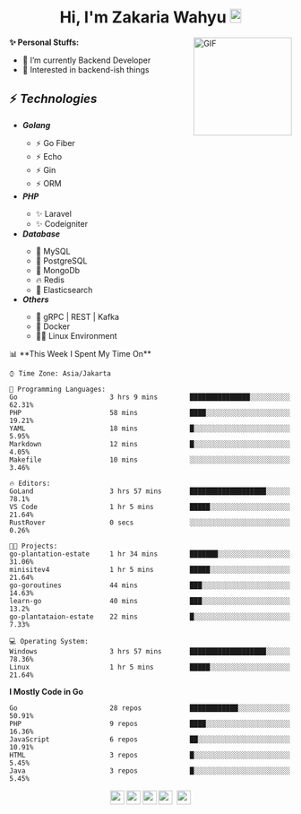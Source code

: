 <h1 align="center">Hi, I'm Zakaria Wahyu <img src="https://github.com/TheDudeThatCode/TheDudeThatCode/blob/master/Assets/Hi.gif" width="20px" height="25px"></h1>

<img align="right" alt="GIF" height="175px" src="https://www.nayakapratama.co.id/wp-content/uploads/2019/07/Website-Maintenance.gif" />

**✨ Personal Stuffs:**
- 🔭 I’m currently Backend Developer
- 🌱 Interested in backend-ish things

<h2>⚡ <i>Technologies</i></h2>
<ul>
<li><strong><i>Golang</i></strong></li>
  <ul>
    <li>⚡ Go Fiber</li>
    <li>⚡ Echo</li>
    <li>⚡ Gin</li>
    <li>⚡ ORM</li>
  </ul>
<li><strong><i>PHP</i></strong></li>
  <ul>
    <li>✨ Laravel</li>
    <li>✨ Codeigniter</li>
  </ul>
<li><strong><i>Database</i></strong></li>
  <ul>
    <li>🐬 MySQL</li>
    <li>🐘 PostgreSQL</li>
    <li>🍃 MongoDb</li>
    <li>🔥 Redis</li>
    <li>🔎 Elasticsearch</li>
  </ul>
  <li><strong><i>Others</i></strong></li>
  <ul>
    <li>💫 gRPC | REST | Kafka</li>
    <li>🐳 Docker</li>
    <li>👨‍💻 Linux Environment</li>
  </ul>
</ul>
<!--START_SECTION:waka-->
📊 **This Week I Spent My Time On** 

```text
⌚︎ Time Zone: Asia/Jakarta

💬 Programming Languages: 
Go                       3 hrs 9 mins        ███████████████░░░░░░░░░░   62.31% 
PHP                      58 mins             ████░░░░░░░░░░░░░░░░░░░░░   19.21% 
YAML                     18 mins             █░░░░░░░░░░░░░░░░░░░░░░░░   5.95% 
Markdown                 12 mins             █░░░░░░░░░░░░░░░░░░░░░░░░   4.05% 
Makefile                 10 mins             ░░░░░░░░░░░░░░░░░░░░░░░░░   3.46%

🔥 Editors: 
GoLand                   3 hrs 57 mins       ███████████████████░░░░░░   78.1% 
VS Code                  1 hr 5 mins         █████░░░░░░░░░░░░░░░░░░░░   21.64% 
RustRover                0 secs              ░░░░░░░░░░░░░░░░░░░░░░░░░   0.26%

🐱‍💻 Projects: 
go-plantation-estate     1 hr 34 mins        ███████░░░░░░░░░░░░░░░░░░   31.06% 
minisitev4               1 hr 5 mins         █████░░░░░░░░░░░░░░░░░░░░   21.64% 
go-goroutines            44 mins             ███░░░░░░░░░░░░░░░░░░░░░░   14.63% 
learn-go                 40 mins             ███░░░░░░░░░░░░░░░░░░░░░░   13.2% 
go-plantataion-estate    22 mins             █░░░░░░░░░░░░░░░░░░░░░░░░   7.33%

💻 Operating System: 
Windows                  3 hrs 57 mins       ███████████████████░░░░░░   78.36% 
Linux                    1 hr 5 mins         █████░░░░░░░░░░░░░░░░░░░░   21.64%

```

**I Mostly Code in Go** 

```text
Go                       28 repos            ████████████░░░░░░░░░░░░░   50.91% 
PHP                      9 repos             ████░░░░░░░░░░░░░░░░░░░░░   16.36% 
JavaScript               6 repos             ██░░░░░░░░░░░░░░░░░░░░░░░   10.91% 
HTML                     3 repos             █░░░░░░░░░░░░░░░░░░░░░░░░   5.45% 
Java                     3 repos             █░░░░░░░░░░░░░░░░░░░░░░░░   5.45%

```



<!--END_SECTION:waka-->

<p align="center">
<a href="https://www.linkedin.com/in/zakariawahyu" target="_blank"><img src="https://img.shields.io/badge/linkedin-%230077B5.svg?&style=for-the-badge&logo=linkedin&logoColor=white" height=25></a>
<a href="https://medium.com/@zakariawahyu" target="_blank"><img src="https://img.shields.io/badge/Medium-12100E?style=for-the-badge&logo=medium&logoColor=white" height=25></a>
<a href="https://medium.com/@zakariawahyu" target="_blank"><img src="https://img.shields.io/badge/Portfolio-2300843e?style=for-the-badge&logo=About.me&logoColor=white" height=25></a>
<a href="https://www.twitter.com/_zakariawahyu" target="_blank"><img src="https://img.shields.io/badge/twitter-%231DA1F2.svg?&style=for-the-badge&logo=twitter&logoColor=white" height=25></a> 
<a href="https://www.instagram.com/_zakariawahyu" target="_blank"><img src="https://img.shields.io/badge/instagram-%23E4405F.svg?&style=for-the-badge&logo=instagram&logoColor=white" height=25></a>
